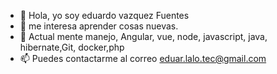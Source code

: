 - 👋 Hola, yo soy eduardo vazquez Fuentes
- 👀 me interesa aprender cosas nuevas.
- 🌱 Actual mente manejo, Angular, vue, node, javascript, java, hibernate,Git, docker,php
- 📫 Puedes contactarme al correo eduar.lalo.tec@gmail.com

<!---
eduardo-vazquez-Fuentes/eduardo-vazquez-Fuentes is a ✨ special ✨ repository because its `README.md` (this file) appears on your GitHub profile.
You can click the Preview link to take a look at your changes.
--->
